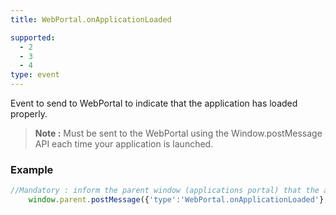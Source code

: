 ```yaml
---
title: WebPortal.onApplicationLoaded

supported:
  - 2
  - 3
  - 4
type: event
---
```


Event to send to WebPortal to indicate that the application has loaded properly.

>**Note :** Must be sent to the WebPortal using the Window.postMessage API each time your application is launched.

### Example

```javascript
//Mandatory : inform the parent window (applications portal) that the application is loaded and ready 
    window.parent.postMessage({'type':'WebPortal.onApplicationLoaded'}, '*');
```